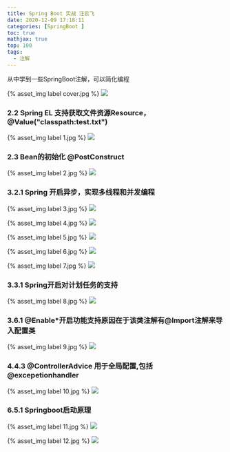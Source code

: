 ```yaml
---
title: Spring Boot 实战 汪云飞
date: 2020-12-09 17:18:11
categories: [SpringBoot ]
toc: true
mathjax: true
top: 100
tags:
  - 注解
---
```



从中学到一些SpringBoot注解，可以简化编程

{% asset_img label cover.jpg %}
![](Spring-Boot-实战-汪云飞/cover.jpg)

### 2.2 Spring EL 支持获取文件资源Resource，@Value("classpath:test.txt")

{% asset_img label 1.jpg %}
![](Spring-Boot-实战-汪云飞/1.jpg)

### 2.3 Bean的初始化 @PostConstruct

{% asset_img label 2.jpg %}
![](Spring-Boot-实战-汪云飞/2.jpg)

### 3.2.1 Spring 开启异步，实现多线程和并发编程

{% asset_img label 3.jpg %}
![](Spring-Boot-实战-汪云飞/3.jpg)

{% asset_img label 4.jpg %}
![](Spring-Boot-实战-汪云飞/4.jpg)

{% asset_img label 5.jpg %}
![](Spring-Boot-实战-汪云飞/5.jpg)

{% asset_img label 6.jpg %}
![](Spring-Boot-实战-汪云飞/6.jpg)

{% asset_img label 7.jpg %}
![](Spring-Boot-实战-汪云飞/7.jpg)

### 3.3.1 Spring开启对计划任务的支持

{% asset_img label 8.jpg %}
![](Spring-Boot-实战-汪云飞/8.jpg)

### 3.6.1 @Enable*开启功能支持原因在于该类注解有@Import注解来导入配置类

{% asset_img label 9.jpg %}
![](Spring-Boot-实战-汪云飞/9.jpg)

### 4.4.3 @ControllerAdvice 用于全局配置,包括@excepetionhandler

{% asset_img label 10.jpg %}
![](Spring-Boot-实战-汪云飞/10.jpg)

### 6.5.1 Springboot启动原理

{% asset_img label 11.jpg %}
![](Spring-Boot-实战-汪云飞/11.jpg)

{% asset_img label 12.jpg %}
![](Spring-Boot-实战-汪云飞/12.jpg)